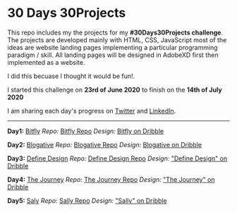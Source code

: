 # 30 Days 30Projects

This repo includes my the projects for my **#30Days30Projects challenge**. 
The projects are developed mainly with HTML, CSS, JavaScript most of the ideas are website landing pages implementing a particular programming paradigm / skill.
All landing pages will be designed in AdobeXD first then implemented as a website.

I did this becuase I thought it would be fun!.

I started this challenge on **23rd of June 2020** to finish on the  **14th of July 2020** 

I am sharing each day's progress on [Twitter](https://twitter.com/dqve) and [LinkedIn](https://www.linkedin.com/in/david-ayo/).

<hr></hr>

**Day1:** [Bitfly](https://dqve.github.io/30-Days-30-Projects/Bitfly/)
*Repo:*   [Bitfly Repo](https://dqve.github.io/30-Days-30-Projects/Bitfly/)
*Design:* [Bitfly on Dribble](https://dribbble.com/shots/12223327-Bitfly)

**Day2:** [Blogative](https://bit.ly/2Z294Jq)
*Repo:*   [Blogative Repo](https://github.com/dqve/30-Days-30-Projects/tree/master/Blogative)
*Design:* [Blogative on Dribble](https://dribbble.com/shots/12262291-Blogative)

**Day3:** [Define Design](https://dqve.github.io/30-Days-30-Projects/Define%20Design/)
*Repo:*   [Define Design Repo](https://github.com/dqve/30-Days-30-Projects/tree/master/Define%20Design)
*Design:* ["Define Design" on Dribble](https://dribbble.com/shots/12300923-Define-Design)

**Day4:** [The Journey](https://dqve.github.io/30-Days-30-Projects/The%20Journey/)
*Repo:*   [The Journey Repo](https://github.com/dqve/30-Days-30-Projects/tree/master/The%20Journey)
*Design:* ["The Journey" on Dribble](https://dribbble.com/shots/12333601-The-Journey)


**Day5:** [Saly](https://dqve.github.io/30-Days-30-Projects/Sally/)
*Repo:*   [Sally Repo](https://dqve.github.io/30-Days-30-Projects/Sally/)
*Design:* ["Sally" on Dribble](https://dribbble.com/shots/12481431-Sally)
